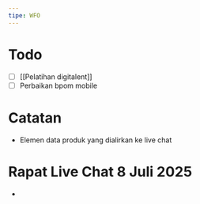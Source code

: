 ```yaml
---
tipe: WFO
---
```

# Todo
- [ ] [[Pelatihan digitalent]] 
- [ ] Perbaikan bpom mobile
# Catatan
- Elemen data produk yang dialirkan ke live chat

# Rapat Live Chat 8 Juli 2025
- 